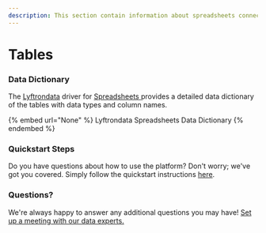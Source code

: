 ```yaml
---
description: This section contain information about spreadsheets connector tables information
---
```


# Tables

### Data Dictionary

The [Lyftrondata](https://www.lyftrondata.com/) driver for [Spreadsheets](None/)[ ](https://www.lyftrondata.com/integration/spreadsheets/)provides a detailed data dictionary of the tables with data types and column names.

{% embed url="None" %}
Lyftrondata Spreadsheets Data Dictionary
{% endembed %}

### Quickstart Steps

Do you have questions about how to use the platform? Don't worry; we've got you covered. Simply follow the quickstart instructions [here](../README.md).

### Questions? <a href="#questions" id="questions"></a>

We're always happy to answer any additional questions you may have! [Set up a meeting with our data experts.](https://www.lyftrondata.com/book-a-meeting/)

